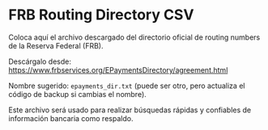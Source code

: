 # FRB Routing Directory CSV

Coloca aquí el archivo descargado del directorio oficial de routing numbers de la Reserva Federal (FRB).

Descárgalo desde: https://www.frbservices.org/EPaymentsDirectory/agreement.html

Nombre sugerido: `epayments_dir.txt` (puede ser otro, pero actualiza el código de backup si cambias el nombre).

Este archivo será usado para realizar búsquedas rápidas y confiables de información bancaria como respaldo.
